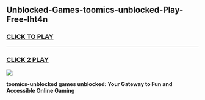 
## Unblocked-Games-toomics-unblocked-Play-Free-lht4n
<h3>
<a href="https://premium76.site?title=toomics-unblocked&ref=18A1">CLICK TO PLAY</a></h3>
<hr>

<h3>
<a href="https://premium76.site?title=toomics-unblocked&ref=18A1">CLICK 2 PLAY</a>
  
</h3>

<a href="https://premium76.site?title=toomics-unblocked&ref=18A1"><img src="https://clearcache.store/games.png"></a>


**toomics-unblocked games unblocked: Your Gateway to Fun and Accessible Online Gaming**
